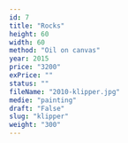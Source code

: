 ```yaml
---
id: 7
title: "Rocks"
height: 60
width: 60
method: "Oil on canvas"
year: 2015
price: "3200"
exPrice: ""
status: ""
fileName: "2010-klipper.jpg"
medie: "painting"
draft: "False"
slug: "klipper"
weight: "300"
---
```

